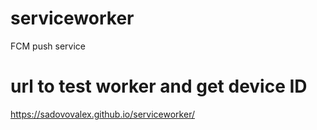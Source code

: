 # serviceworker
FCM push service

# url to test worker and get device ID

https://sadovovalex.github.io/serviceworker/
